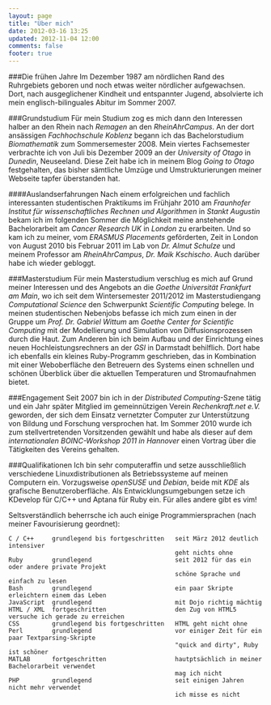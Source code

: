 ```yaml
---
layout: page
title: "Über mich"
date: 2012-03-16 13:25
updated: 2012-11-04 12:00
comments: false
footer: true
---
```


###Die frühen Jahre
Im Dezember 1987 am nördlichen Rand des Ruhrgebiets geboren und noch etwas weiter 
nördlicher aufgewachsen. Dort, nach ausgeglichener Kindheit und
entspannter Jugend, absolvierte ich mein englisch-bilinguales Abitur im Sommer 2007.

###Grundstudium
Für mein Studium zog es mich dann den Interessen halber an den Rhein nach *Remagen* an den 
*RheinAhrCampus*.
An der dort ansässigen *Fachhochschule Koblenz* begann ich das Bachelorstudium *Biomathematik* zum
Sommersemester 2008.
Mein viertes Fachsemester verbrachte ich von Juli bis Dezember 2009 an der *University of Otago*
in *Dunedin*, Neuseeland.
Diese Zeit habe ich in meinem Blog *Going to Otago* festgehalten, das bisher sämtliche Umzüge und
Umstrukturierungen meiner Webseite tapfer überstanden hat.

####Auslandserfahrungen
Nach einem erfolgreichen und fachlich interessanten studentischen Praktikums im Frühjahr 2010 am
*Fraunhofer Institut für wissenschaftliches Rechnen und Algorithmen* in *Stankt Augustin* bekam
ich im folgenden Sommer die Möglichkeit meine anstehende Bachelorarbeit am *Cancer Research UK* in
*London* zu erarbeiten.
Und so kam ich zu meiner, vom *ERASMUS Placements* geförderten, Zeit in London von August 2010 bis
Februar 2011 im Lab von *Dr. Almut Schulze* und meinem Professor am *RheinAhrCampus*, *Dr. Maik 
Kschischo*.
Auch darüber habe ich wieder gebloggt.

###Masterstudium
Für mein Masterstudium verschlug es mich auf Grund meiner Interessen und des Angebots an die 
*Goethe Universität Frankfurt am Main*, wo ich seit dem Wintersemester 2011/2012 im 
Masterstudiengang *Computational Science* den Schwerpunkt *Scientific Computing* belege.
In meinen studentischen Nebenjobs befasse ich mich zum einen in der Gruppe um *Prof. 
Dr. Gabriel Wittum* am *Goethe Center for Scientific Computing* mit der Modellierung 
und Simulation von Diffusionsprozessen durch die Haut.
Zum Anderen bin ich beim Aufbau und der Einrichtung eines neuen Hochleistungsrechners 
an der *GSI* in Darmstadt behilflich.
Dort habe ich ebenfalls ein kleines Ruby-Programm geschrieben, das in Kombination 
mit einer Weboberfläche den Betreuern des Systems einen schnellen und schönen
Überblick über die aktuellen Temperaturen und Stromaufnahmen bietet.

###Engagement
Seit 2007 bin ich in der *Distributed Computing*-Szene tätig und ein Jahr später Mitglied im 
gemeinnützigen Verein *Rechenkraft.net e.V.* geworden, der sich dem Einsatz vernetzter Computer
zur Unterstützung von Bildung und Forschung versprochen hat.
Im Sommer 2010 wurde ich zum stellvertretenden Vorsitzenden gewählt und habe als dieser auf dem
*internationalen BOINC-Workshop 2011 in Hannover* einen Vortrag über die Tätigkeiten des Vereins 
gehalten.

###Qualifikationen
Ich bin sehr computeraffin und setze ausschließlich verschiedene Linuxdistributionen als 
Betriebssysteme auf meinen Computern ein.
Vorzugsweise *openSUSE* und *Debian*, beide mit *KDE* als grafische Benutzeroberfläche.
Als Entwicklungsumgebungen setze ich KDevelop für C/C++ und Aptana für Ruby ein.
Für alles andere gibt es vim!

Seltsverständlich beherrsche ich auch einige Programmiersprachen (nach meiner Favourisierung geordnet):

    C / C++     grundlegend bis fortgeschritten   seit März 2012 deutlich intensiver
                                                  geht nichts ohne
    Ruby        grundlegend                       seit 2012 für das ein oder andere private Projekt
                                                  schöne Sprache und einfach zu lesen
    Bash        grundlegend                       ein paar Skripte erleichtern einem das Leben
    JavaScript  grundlegend                       mit Dojo richtig mächtig
    HTML / XML  fortgeschritten                   den Zug von HTML5 versuche ich gerade zu erreichen
    CSS         grundlegend bis fortgeschritten   HTML geht nicht ohne
    Perl        grundlegend                       vor einiger Zeit für ein paar Textparsing-Skripte
                                                  "quick and dirty", Ruby ist schöner
    MATLAB      fortgeschritten                   hautptsächlich in meiner Bachelorarbeit verwendet
                                                  mag ich nicht
    PHP         grundlegend                       seit einigen Jahren nicht mehr verwendet
                                                  ich misse es nicht
